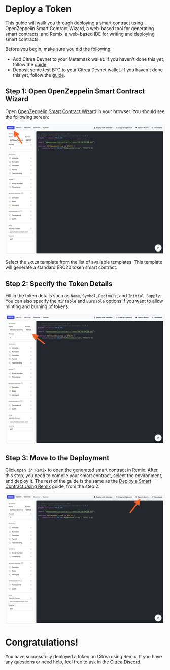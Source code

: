 # Deploy a Token

This guide will walk you through deploying a smart contract using OpenZeppelin Smart Contract Wizard, a web-based tool for generating smart contracts, and Remix, a web-based IDE for writing and deploying smart contracts.

Before you begin, make sure you did the following:
* Add Citrea Devnet to your Metamask wallet. If you haven't done this yet, follow the [guide](TBD).
* Deposit some test BTC to your Citrea Devnet wallet. If you haven't done this yet, follow the [guide](TBD).

## Step 1: Open OpenZeppelin Smart Contract Wizard

Open [OpenZeppelin Smart Contract Wizard](https://wizard.openzeppelin.com/) in your browser. You should see the following screen:

![OpenZeppelin-1](/.gitbook/assets/token/1.png)

Select the `ERC20` template from the list of available templates. This template will generate a standard ERC20 token smart contract.

## Step 2: Specify the Token Details

Fill in the token details such as `Name`, `Symbol`, `Decimals`, and `Initial Supply`. You can also specify the `Mintable` and `Burnable` options if you want to allow minting and burning of tokens.

![OpenZeppelin-2](/.gitbook/assets/token/2.png)

## Step 3: Move to the Deployment

Click `Open in Remix` to open the generated smart contract in Remix. After this step, you need to compile your smart contract, select the environment, and deploy it. The rest of the guide is the same as the [Deploy a Smart Contract Using Remix](deploy-a-smart-contract-using-remix.md) guide, from the step 2.

![OpenZeppelin-3](/.gitbook/assets/token/3.png)

# Congratulations!

You have successfully deployed a token on Citrea using Remix. If you have any questions or need help, feel free to ask in the [Citrea Discord](https://discord.gg/citrea).
